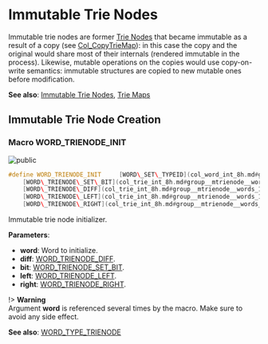 <a id="group__trienode__words"></a>
# Immutable Trie Nodes



Immutable trie nodes are former [Trie Nodes](group__mtrienode__words.md#group__mtrienode__words) that became immutable as a result of a copy (see [Col\_CopyTrieMap](col_trie_8h.md#group__triemap__words_1ga34e494c0bafde72774a578643bb84a68)): in this case the copy and the original would share most of their internals (rendered immutable in the process). Likewise, mutable operations on the copies would use copy-on-write semantics: immutable structures are copied to new mutable ones before modification.








**See also**: [Immutable Trie Nodes](group__trienode__words.md#group__trienode__words), [Trie Maps](group__triemap__words.md#group__triemap__words)

## Immutable Trie Node Creation

<a id="group__trienode__words_1gaa2668e0b8ee0e48846bd5816f8b817d6"></a>
### Macro WORD\_TRIENODE\_INIT

![][public]

```cpp
#define WORD_TRIENODE_INIT     [WORD\_SET\_TYPEID](col_word_int_8h.md#group__predefined__words_1ga52822cf424704829e60b112fe03614b6)((word), [WORD\_TYPE\_TRIENODE](col_word_int_8h.md#group__words_1gae52162432efdceb0ac49e6332b213401)); \
    [WORD\_TRIENODE\_SET\_BIT](col_trie_int_8h.md#group__mtrienode__words_1ga4b49795cbbe35d01e5dd00f97eb98004)((word), (bit)); \
    [WORD\_TRIENODE\_DIFF](col_trie_int_8h.md#group__mtrienode__words_1ga4e2885eb03b3f4575cb80e7e84ed1b7b)(word) = (diff); \
    [WORD\_TRIENODE\_LEFT](col_trie_int_8h.md#group__mtrienode__words_1ga96a098f14e33a0759a9962e567084a0a)(word) = (left); \
    [WORD\_TRIENODE\_RIGHT](col_trie_int_8h.md#group__mtrienode__words_1gaf58f69b75b276cb0b1dbdc54e94e31ad)(word) = (right);( word ,diff ,bit ,left ,right )
```

Immutable trie node initializer.

**Parameters**:

* **word**: Word to initialize.
* **diff**: [WORD\_TRIENODE\_DIFF](col_trie_int_8h.md#group__mtrienode__words_1ga4e2885eb03b3f4575cb80e7e84ed1b7b).
* **bit**: [WORD\_TRIENODE\_SET\_BIT](col_trie_int_8h.md#group__mtrienode__words_1ga4b49795cbbe35d01e5dd00f97eb98004).
* **left**: [WORD\_TRIENODE\_LEFT](col_trie_int_8h.md#group__mtrienode__words_1ga96a098f14e33a0759a9962e567084a0a).
* **right**: [WORD\_TRIENODE\_RIGHT](col_trie_int_8h.md#group__mtrienode__words_1gaf58f69b75b276cb0b1dbdc54e94e31ad).


!> **Warning** \
Argument **word** is referenced several times by the macro. Make sure to avoid any side effect.



**See also**: [WORD\_TYPE\_TRIENODE](col_word_int_8h.md#group__words_1gae52162432efdceb0ac49e6332b213401)



[public]: https://img.shields.io/badge/-public-brightgreen (public)
[C++]: https://img.shields.io/badge/language-C%2B%2B-blue (C++)
[private]: https://img.shields.io/badge/-private-red (private)
[Markdown]: https://img.shields.io/badge/language-Markdown-blue (Markdown)
[static]: https://img.shields.io/badge/-static-lightgrey (static)